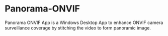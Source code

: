 # Panorama-ONVIF
Panorama ONVIF App is a Windows Desktop App to enhance ONVIF camera surveillance coverage by stitching the video to form panoramic image.
